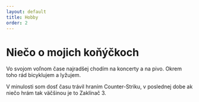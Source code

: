```yaml
---
layout: default
title: Hobby
order: 2
---
```

Niečo o mojich koňýčkoch
=====

Vo svojom voľnom čase najradšej chodím na koncerty a na pivo.
Okrem toho rád bicyklujem a lyžujem.

V minulosti som dosť času trávil hraním Counter-Striku, v poslednej dobe ak niečo hrám tak väčšinou je to Zaklínač 3.